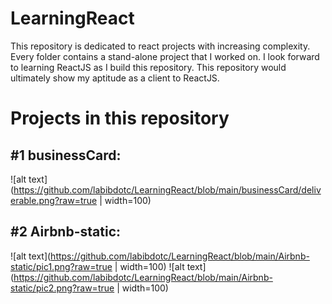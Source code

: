 # LearningReact
This repository is dedicated to react projects with increasing complexity. Every folder contains a stand-alone project that I worked on. I look forward to learning ReactJS as I build this repository. This repository would ultimately show my aptitude as a client to ReactJS.

# Projects in this repository
## #1 businessCard:
![alt text](https://github.com/labibdotc/LearningReact/blob/main/businessCard/deliverable.png?raw=true | width=100)

## #2 Airbnb-static:
![alt text](https://github.com/labibdotc/LearningReact/blob/main/Airbnb-static/pic1.png?raw=true | width=100)
![alt text](https://github.com/labibdotc/LearningReact/blob/main/Airbnb-static/pic2.png?raw=true | width=100)
